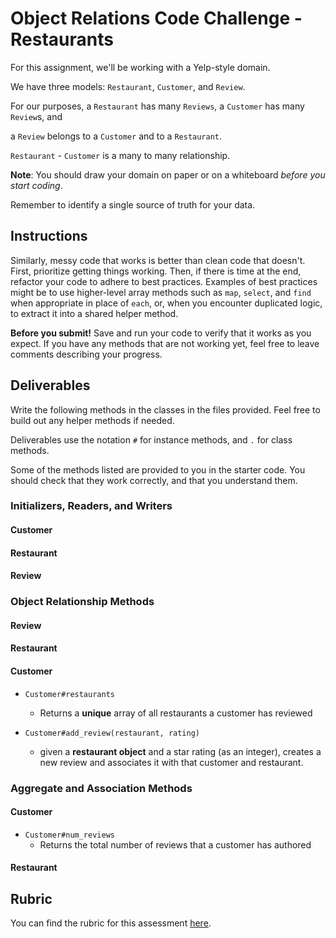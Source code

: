 # Object Relations Code Challenge - Restaurants

For this assignment, we'll be working with a Yelp-style domain.

We have three models: `Restaurant`, `Customer`, and `Review`.

For our purposes, 
a `Restaurant` has many `Reviews`, 
a `Customer` has many `Review`s, and 

a `Review` belongs to a `Customer` and to a `Restaurant`.

`Restaurant` - `Customer` is a many to many relationship.

**Note**: You should draw your domain on paper or on a whiteboard _before you start coding_. 

Remember to identify a single source of truth for your data.

<!-- ## Topics

- Classes and Instances
- Class and Instance Methods
- Variable Scope
- Object Relationships
- Arrays and Array Methods -->

## Instructions

<!-- To get started, run `bundle install` while inside of this directory.

Build out all of the methods listed in the deliverables. The methods are listed in a suggested order, but you can feel free to tackle the ones you think are easiest. Be careful: some of the later methods rely on earlier ones. -->

<!-- **Remember!** This code challenge does not have tests. You cannot run `rspec` and you cannot run `learn`. You'll need to create your own sample instances so that you can try out your code on your own. Make sure your associations and methods work in the console before submitting. -->

<!-- We've provided you with a tool that you can use to test your code. To use it, run `ruby tools/console.rb` from the command line. This will start a `pry` session with your classes defined. You can test out the methods that you write here. You can add code to the `tools/console.rb` file to define variables and create sample instances of your objects. -->

<!-- Writing error-free code is more important than completing all of the deliverables listed - prioritize writing methods that work over writing more methods that don't work. You should test your code in the console as you write. -->

Similarly, messy code that works is better than clean code that doesn't. First, prioritize getting things working. Then, if there is time at the end, refactor your code to adhere to best practices. Examples of best practices might be to use higher-level array methods such as `map`, `select`, and `find` when appropriate in place of `each`, or, when you encounter duplicated logic, to extract it into a shared helper method.

**Before you submit!** Save and run your code to verify that it works as you expect. If you have any methods that are not working yet, feel free to leave comments describing your progress.

## Deliverables

Write the following methods in the classes in the files provided. Feel free to build out any helper methods if needed.

Deliverables use the notation `#` for instance methods, and `.` for class methods.

Some of the methods listed are provided to you in the starter code. You should check that they work correctly, and that you understand them.

### Initializers, Readers, and Writers

#### Customer

<!-- - `Customer#initialize`
  - Customer should be initialized with 
  a given name and family name, 
  both strings (i.e., first and last name, like George Washington)"

- `Customer#given_name`
  - returns the customer's given name
  - should be able to change after the customer is created

- `Customer#family_name`
  - returns the customer's family name
  - should be able to change after the customer is created

- `Customer.all`
  - returns **all** of the customer instances -->


<!-- - `Customer#full_name`
  - returns the full name of the customer, with the given name and the family name concatenated, Western style. -->



#### Restaurant
<!-- 
- `Restaurant#initialize`
  - Restaurants should be initialized with a name, as a string
- `Restaurant#name`
  - returns the restaurant's name
  - should not be able to change after the restaurant is created -->


#### Review

<!-- - `Review#initialize`
  - Reviews should be initialized with 
  a customer, 
  restaurant, 
  and a rating (a number)
- `Review#rating`
  - returns the rating for a restaurant.
- `Review.all`
  - returns all of the reviews -->




### Object Relationship Methods


#### Review

<!-- - `Review#customer`
  - returns the customer object for that review -->

  <!-- - Once a review is created, should not be able to change the customer
  ** (READER) -->


<!-- - `Review#restaurant`
  - returns the restaurant object for that given review
  - Once a review is created, should not be able to change the restaurant -->


#### Restaurant

<!-- - `Restaurant#reviews`
  - returns an array of all reviews for that restaurant -->


<!-- - `Restaurant#customers`
  - Returns a **unique** list of all customers who have reviewed a particular restaurant. -->


#### Customer

- `Customer#restaurants`
  - Returns a **unique** array of all restaurants a customer has reviewed

- `Customer#add_review(restaurant, rating)`
  - given a **restaurant object** and a star rating (as an integer), creates a new review and associates it with that customer and restaurant.

### Aggregate and Association Methods

#### Customer

- `Customer#num_reviews`
  - Returns the total number of reviews that a customer has authored

<!-- - `Customer.find_by_name(name)`
  - given a string of a **full name**, returns the **first customer** whose full name matches -->
  
<!-- - `Customer.find_all_by_given_name(name)`
  - given a string of a given name, returns an **array** containing all customers with that given name -->

#### Restaurant

<!-- - `Restaurant#average_star_rating`
  - returns the average star rating for a restaurant based on its reviews -->

  <!-- - Reminder: you can calculate the average by adding up all the ratings and dividing by the number of ratings -->

## Rubric

You can find the rubric for this assessment [here](https://github.com/learn-co-curriculum/se-rubrics/blob/master/module-1.md).
